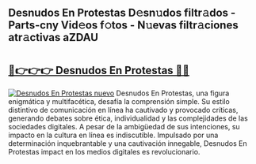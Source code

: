 ## Desnudos En Protestas D𝚎sn𝚞dos filtr𝚊dos - Parts-cny Vid𝚎os f𝚘tos - N𝚞evas filtr𝚊ciones atr𝚊ctivas aZDAU

# <h2><a href="http://mb9eiu.tromn.icu/?c=Desnudos+En+Protestas">🔗👉👉👉 Desnudos En Protestas 🔗🔗</a></h2>

[![Desnudos En Protestas nuevo](https://i.imgur.com/pEAQMta.gif)](http://mb9eiu.tromn.icu/?c=Desnudos+En+Protestas)
Desnudos En Protestas, una figura enigmática y multifacética, desafía la comprensión simple. Su estilo distintivo de comunicación en línea ha cautivado y provocado críticas, generando debates sobre ética, individualidad y las complejidades de las sociedades digitales. A pesar de la ambigüedad de sus intenciones, su impacto en la cultura en línea es indiscutible. Impulsado por una determinación inquebrantable y una cautivación innegable, Desnudos En Protestas impact en los medios digitales es revolucionario.
